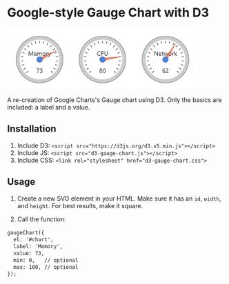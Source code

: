 # Google-style Gauge Chart with D3

![Three gauges showing a sampel of the project. One showing Memory at 73. Another showing CPU at 80. The last showing Network at 62.](screenshot.png)

A re-creation of Google Charts's Gauge chart using D3. Only the basics are included: a label and a value.

## Installation

1. Include D3: `<script src="https://d3js.org/d3.v5.min.js"></script>`
2. Include JS: `<script src="d3-gauge-chart.js"></script>`
3. Include CSS: `<link rel="stylesheet" href="d3-gauge-chart.css">`

## Usage

1. Create a new SVG element in your HTML. Make sure it has an `id`, `width`, and `height`. For best results, make it square.

2. Call the function:

```
gaugeChart({
  el: '#chart',
  label: 'Memory',
  value: 73,
  min: 0,   // optional
  max: 100, // optional
});
```
